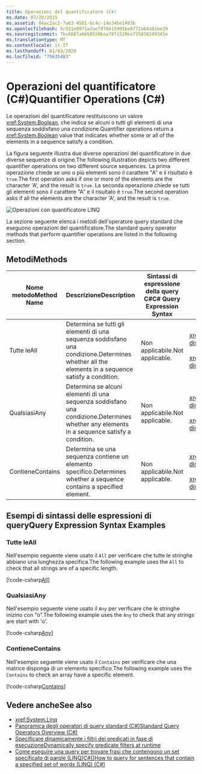 ```yaml
---
title: Operazioni del quantificatore (C#)
ms.date: 07/20/2015
ms.assetid: 84ac2ac2-7a63-4581-bc4c-14e34be1493b
ms.openlocfilehash: 5c931e0971a2ae7970415905be8772a64a82ee39
ms.sourcegitcommit: 7bc6887ab658550baa78f1520ea735838249345e
ms.translationtype: MT
ms.contentlocale: it-IT
ms.lasthandoff: 01/03/2020
ms.locfileid: "75635483"
---
```

# <a name="quantifier-operations-c"></a><span data-ttu-id="c11e4-102">Operazioni del quantificatore (C#)</span><span class="sxs-lookup"><span data-stu-id="c11e4-102">Quantifier Operations (C#)</span></span>
<span data-ttu-id="c11e4-103">Le operazioni del quantificatore restituiscono un valore <xref:System.Boolean>, che indica se alcuni o tutti gli elementi di una sequenza soddisfano una condizione.</span><span class="sxs-lookup"><span data-stu-id="c11e4-103">Quantifier operations return a <xref:System.Boolean> value that indicates whether some or all of the elements in a sequence satisfy a condition.</span></span>  
  
 <span data-ttu-id="c11e4-104">La figura seguente illustra due diverse operazioni del quantificatore in due diverse sequenze di origine.</span><span class="sxs-lookup"><span data-stu-id="c11e4-104">The following illustration depicts two different quantifier operations on two different source sequences.</span></span> <span data-ttu-id="c11e4-105">La prima operazione chiede se uno o più elementi sono il carattere "A" e il risultato è `true`.</span><span class="sxs-lookup"><span data-stu-id="c11e4-105">The first operation asks if one or more of the elements are the character 'A', and the result is `true`.</span></span> <span data-ttu-id="c11e4-106">La seconda operazione chiede se tutti gli elementi sono il carattere "A" e il risultato è `true`.</span><span class="sxs-lookup"><span data-stu-id="c11e4-106">The second operation asks if all the elements are the character 'A', and the result is `true`.</span></span>  
  
 ![Operazioni con quantificatore LINQ](./media/quantifier-operations/linq-quantifier-operations.png)  
  
 <span data-ttu-id="c11e4-108">La sezione seguente elenca i metodi dell'operatore query standard che eseguono operazioni del quantificatore.</span><span class="sxs-lookup"><span data-stu-id="c11e4-108">The standard query operator methods that perform quantifier operations are listed in the following section.</span></span>  
  
## <a name="methods"></a><span data-ttu-id="c11e4-109">Metodi</span><span class="sxs-lookup"><span data-stu-id="c11e4-109">Methods</span></span>  
  
|<span data-ttu-id="c11e4-110">Nome metodo</span><span class="sxs-lookup"><span data-stu-id="c11e4-110">Method Name</span></span>|<span data-ttu-id="c11e4-111">Descrizione</span><span class="sxs-lookup"><span data-stu-id="c11e4-111">Description</span></span>|<span data-ttu-id="c11e4-112">Sintassi di espressione della query C#</span><span class="sxs-lookup"><span data-stu-id="c11e4-112">C# Query Expression Syntax</span></span>|<span data-ttu-id="c11e4-113">Altre informazioni</span><span class="sxs-lookup"><span data-stu-id="c11e4-113">More Information</span></span>|  
|-----------------|-----------------|---------------------------------|----------------------|  
|<span data-ttu-id="c11e4-114">Tutte le</span><span class="sxs-lookup"><span data-stu-id="c11e4-114">All</span></span>|<span data-ttu-id="c11e4-115">Determina se tutti gli elementi di una sequenza soddisfano una condizione.</span><span class="sxs-lookup"><span data-stu-id="c11e4-115">Determines whether all the elements in a sequence satisfy a condition.</span></span>|<span data-ttu-id="c11e4-116">Non applicabile.</span><span class="sxs-lookup"><span data-stu-id="c11e4-116">Not applicable.</span></span>|<xref:System.Linq.Enumerable.All%2A?displayProperty=nameWithType><br /><br /> <xref:System.Linq.Queryable.All%2A?displayProperty=nameWithType>|  
|<span data-ttu-id="c11e4-117">Qualsiasi</span><span class="sxs-lookup"><span data-stu-id="c11e4-117">Any</span></span>|<span data-ttu-id="c11e4-118">Determina se alcuni elementi di una sequenza soddisfano una condizione.</span><span class="sxs-lookup"><span data-stu-id="c11e4-118">Determines whether any elements in a sequence satisfy a condition.</span></span>|<span data-ttu-id="c11e4-119">Non applicabile.</span><span class="sxs-lookup"><span data-stu-id="c11e4-119">Not applicable.</span></span>|<xref:System.Linq.Enumerable.Any%2A?displayProperty=nameWithType><br /><br /> <xref:System.Linq.Queryable.Any%2A?displayProperty=nameWithType>|  
|<span data-ttu-id="c11e4-120">Contiene</span><span class="sxs-lookup"><span data-stu-id="c11e4-120">Contains</span></span>|<span data-ttu-id="c11e4-121">Determina se una sequenza contiene un elemento specifico.</span><span class="sxs-lookup"><span data-stu-id="c11e4-121">Determines whether a sequence contains a specified element.</span></span>|<span data-ttu-id="c11e4-122">Non applicabile.</span><span class="sxs-lookup"><span data-stu-id="c11e4-122">Not applicable.</span></span>|<xref:System.Linq.Enumerable.Contains%2A?displayProperty=nameWithType><br /><br /> <xref:System.Linq.Queryable.Contains%2A?displayProperty=nameWithType>|  

## <a name="query-expression-syntax-examples"></a><span data-ttu-id="c11e4-123">Esempi di sintassi delle espressioni di query</span><span class="sxs-lookup"><span data-stu-id="c11e4-123">Query Expression Syntax Examples</span></span>  
  
### <a name="all"></a><span data-ttu-id="c11e4-124">Tutte le</span><span class="sxs-lookup"><span data-stu-id="c11e4-124">All</span></span>  
<span data-ttu-id="c11e4-125">Nell'esempio seguente viene usato il `All` per verificare che tutte le stringhe abbiano una lunghezza specifica.</span><span class="sxs-lookup"><span data-stu-id="c11e4-125">The following example uses the `All` to check that all strings are of a specific length.</span></span>
  
[!code-csharp[All](~/samples/snippets/csharp/VS_Snippets_VBCSharp/CsLINQQuantifier/CS/Quantifier.cs#All)]  
  
### <a name="any"></a><span data-ttu-id="c11e4-126">Qualsiasi</span><span class="sxs-lookup"><span data-stu-id="c11e4-126">Any</span></span>  
<span data-ttu-id="c11e4-127">Nell'esempio seguente viene usato il `Any` per verificare che le stringhe inizino con "o".</span><span class="sxs-lookup"><span data-stu-id="c11e4-127">The following example uses the `Any` to check that any strings are start with 'o'.</span></span>  
  
[!code-csharp[Any](~/samples/snippets/csharp/VS_Snippets_VBCSharp/CsLINQQuantifier/CS/Quantifier.cs#Any)]  
  
### <a name="contains"></a><span data-ttu-id="c11e4-128">Contiene</span><span class="sxs-lookup"><span data-stu-id="c11e4-128">Contains</span></span>  
<span data-ttu-id="c11e4-129">Nell'esempio seguente viene usato il `Contains` per verificare che una matrice disponga di un elemento specifico.</span><span class="sxs-lookup"><span data-stu-id="c11e4-129">The following example uses the `Contains` to check an array have a specific element.</span></span>  
  
[!code-csharp[Contains](~/samples/snippets/csharp/VS_Snippets_VBCSharp/CsLINQQuantifier/CS/Quantifier.cs#Contains)]  
  
## <a name="see-also"></a><span data-ttu-id="c11e4-130">Vedere anche</span><span class="sxs-lookup"><span data-stu-id="c11e4-130">See also</span></span>

- <xref:System.Linq>
- [<span data-ttu-id="c11e4-131">Panoramica degli operatori di query standard (C#)</span><span class="sxs-lookup"><span data-stu-id="c11e4-131">Standard Query Operators Overview (C#)</span></span>](./standard-query-operators-overview.md)
- [<span data-ttu-id="c11e4-132">Specificare dinamicamente i filtri dei predicati in fase di esecuzione</span><span class="sxs-lookup"><span data-stu-id="c11e4-132">Dynamically specify predicate filters at runtime</span></span>](../../../linq/dynamically-specify-predicate-filters-at-runtime.md)
- [<span data-ttu-id="c11e4-133">Come eseguire una query per trovare frasi che contengono un set specificato di parole (LINQ)C#()</span><span class="sxs-lookup"><span data-stu-id="c11e4-133">How to query for sentences that contain a specified set of words (LINQ) (C#)</span></span>](./how-to-query-for-sentences-that-contain-a-specified-set-of-words-linq.md)
